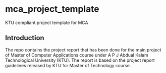 # mca_project_template
KTU compliant project template for MCA

## Introduction

The repo contains the project report that has been done for the main project
of Master of Computer Applications course under A P J Abdual Kalam Technological
University (KTU). The report is based on the project report guidelines released
by KTU for Master of Technology course.
